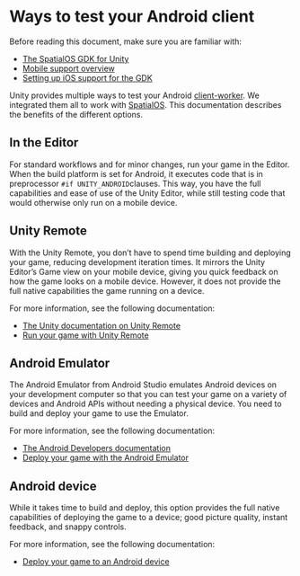 # Ways to test your Android client

Before reading this document, make sure you are familiar with:

  * [The SpatialOS GDK for Unity]({{urlRoot}}/content/intro-reference)
  * [Mobile support overview]({{urlRoot}}/content/mobile/overview)
  * [Setting up iOS support for the GDK]({{urlRoot}}/content/mobile/android/setup)

Unity provides multiple ways to test your Android [client-worker]({{urlRoot}}/content/glossary#client-worker). We integrated them all to work with [SpatialOS]({{urlRoot}}/content/glossary#spatialos-runtime). This documentation describes the benefits of the different options.

## In the Editor
For standard workflows and for minor changes, run your game in the Editor. When the build platform is set for Android, it executes code that is in preprocessor `#if UNITY_ANDROID`clauses. This way, you have the full capabilities and ease of use of the Unity Editor, while still testing code that would otherwise only run on a mobile device.

## Unity Remote

With the Unity Remote, you don’t have to spend time building and deploying your game, reducing development iteration times. It mirrors the Unity Editor’s Game view on your mobile device, giving you quick feedback on how the game looks on a mobile device. However, it does not provide the full native capabilities the game running on a device.

For more information, see the following documentation:

  * [The Unity documentation on Unity Remote](https://docs.unity3d.com/Manual/UnityRemote5.html)
  * [Run your game with Unity Remote]({{urlRoot}}/content/mobile/android/local-deploy#connecting-your-android-device-to-a-local-deployment-using-unity-remote)

## Android Emulator

The Android Emulator from Android Studio emulates Android devices on your development computer so that you can test your game on a variety of devices and Android APIs without needing a physical device. You need to build and deploy your game to use the Emulator.

For more information, see the following documentation:

  * [The Android Developers documentation](https://developer.android.com/studio/run/emulator)
  * [Deploy your game with the Android Emulator]({{urlRoot}}/content/mobile/android/local-deploy#connecting-your-android-emulator-to-a-local-deployment)

## Android device

While it takes time to build and deploy, this option provides the full native capabilities of deploying the game to a device; good picture quality, instant feedback, and snappy controls.

For more information, see the following documentation:

  * [Deploy your game to an Android device]({{urlRoot}}/content/mobile/android/local-deploy#connecting-your-android-device-to-a-local-deployment)
